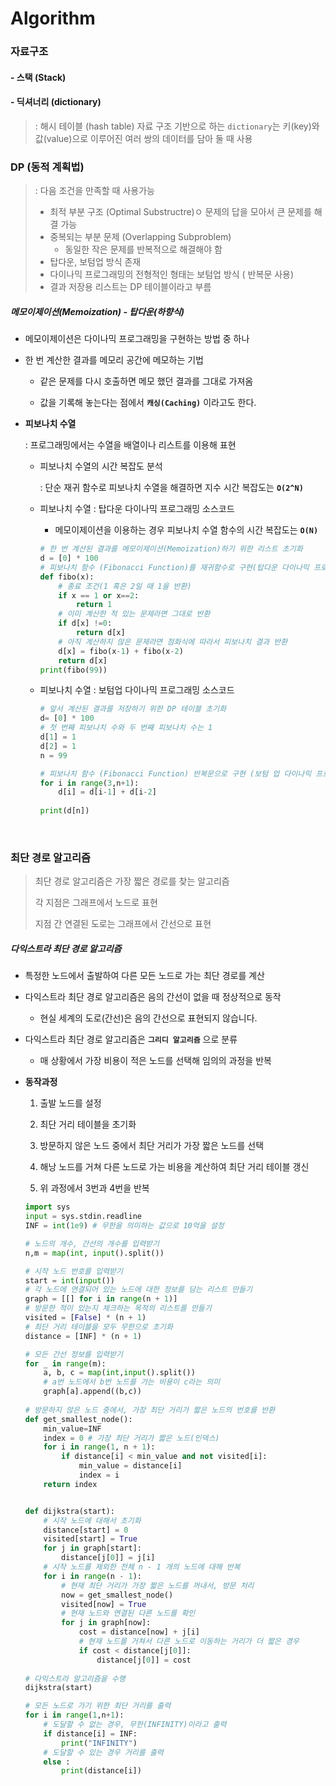 # Algorithm





### 자료구조

#### 	- 스택 (Stack)



#### 	- 딕셔너리 (dictionary)

> : 해시 테이블 (hash table) 자료 구조 기반으로 하는 `dictionary`는 키(key)와 값(value)으로 이루어진 여러 쌍의 데이터를 담아 둘 때 사용



### **DP (동적 계획법)**


> :  다음 조건을 만족할 때 사용가능
>
> - 최적 부분 구조 (Optimal Substructre)ㅇ 문제의 답을 모아서 큰 문제를 해결 가능
> - 중복되는 부분 문제 (Overlapping Subproblem)
>    - 동일한 작은 문제를 반복적으로 해결해야 함
> - 탑다운, 보텀업 방식 존재
> - 다이나믹 프로그래밍의 전형적인 형태는 보텀업 방식 ( 반복문 사용)
>  - 결과 저장용 리스트는 DP 테이블이라고 부름



##### 메모이제이션(Memoization) - 탑다운(하향식)

- 메모이제이션은 다이나믹 프로그래밍을 구현하는 방법 중 하나

- 한 번 계산한 결과를 메모리 공간에 메모하는 기법

  - 같은 문제를 다시 호출하면 메모 했던 결과를 그대로 가져옴

  - 값을 기록해 놓는다는 점에서 **`캐싱(Caching)`** 이라고도 한다.

    

- **피보나치 수열**

  : 프로그래밍에서는 수열을 배열이나 리스트를 이용해 표현

  

  - 피보나치 수열의 시간 복잡도 분석

    : 단순 재귀 함수로 피보나치 수열을 해결하면 지수 시간 복잡도는  **`O(2^N)`** 

    

  - 피보나치 수열 : 탑다운 다이나믹 프로그래밍 소스코드

     - 메모이제이션을 이용하는 경우 피보나치 수열 함수의 시간 복잡도는 **`O(N)`**

     ```python
     # 한 번 계산된 결과를 메모이제이션(Memoization)하기 위한 리스트 초기화
     d = [0] * 100
     # 피보나치 함수 (Fibonacci Function)를 재귀함수로 구현(탑다운 다이나믹 프로그래밍)
     def fibo(x):
         # 종료 조건(1 혹은 2일 때 1을 반환)
         if x == 1 or x==2:
             return 1
         # 이미 계산한 적 있는 문제라면 그대로 반환
         if d[x] !=0:
             return d[x]
         # 아직 계산하지 않은 문제라면 점화식에 따라서 피보나치 결과 반환
         d[x] = fibo(x-1) + fibo(x-2)
         return d[x]
     print(fibo(99))
     ```

     

  - 피보나치 수열 : 보텀업 다이나믹 프로그래밍 소스코드

     ```python
     # 앞서 계산된 결과를 저장하기 위한 DP 테이블 초기화
     d= [0] * 100
     # 첫 번째 피보나치 수와 두 번째 피보나치 수는 1
     d[1] = 1
     d[2] = 1
     n = 99
     
     # 피보나치 함수 (Fibonacci Function) 반복문으로 구현 (보텀 업 다이나믹 프로그래밍)
     for i in range(3,n+1):
         d[i] = d[i-1] + d[i-2]
         
     print(d[n])
     ```

     

   

​    

### 최단 경로 알고리즘

>최단 경로 알고리즘은 가장 짧은 경로를 찾는 알고리즘
>
>각 지점은 그래프에서 노드로 표현
>
>지점 간 연결된 도로는 그래프에서 간선으로 표현



##### 다익스트라 최단 경로 알고리즘

- 특정한 노드에서 출발하여 다른 모든 노드로 가는 최단 경로를 계산

- 다익스트라 최단 경로 알고리즘은 음의 간선이 없을 때 정상적으로 동작

  - 현실 세계의 도로(간선)은 음의 간선으로 표현되지 않습니다.

- 다익스트라 최단 경로 알고리즘은 **`그리디 알고리즘`** 으로 분류

  - 매 상황에서 가장 비용이 적은 노드를 선택해 임의의 과정을 반복

- **동작과정**

  1. 출발 노드를 설정

  2. 최단 거리 테이블을 초기화

  3. 방문하지 않은 노드 중에서 최단 거리가 가장 짧은 노드를 선택

  4. 해낭 노드를 거쳐 다른 노드로 가는 비용을 계산하여 최단 거리 테이블 갱신

  5. 위 과정에서 3번과 4번을 반복

     

  ```python
  import sys
  input = sys.stdin.readline
  INF = int(1e9) # 무한을 의미하는 값으로 10억을 설정
  
  # 노드의 개수, 간선의 개수를 입력받기
  n,m = map(int, input().split())
  
  # 시작 노드 번호를 입력받기
  start = int(input())
  # 각 노드에 연결되어 있는 노드에 대한 정보를 담는 리스트 만들기
  graph = [[] for i in range(n + 1)]
  # 방문한 적이 있는지 체크하는 목적의 리스트를 만들기
  visited = [False] * (n + 1)
  # 최단 거리 테이블을 모두 무한으로 초기화
  distance = [INF] * (n + 1)
  
  # 모든 간선 정보를 입력받기
  for _ in range(m):
      a, b, c = map(int,input().split())
      # a번 노드에서 b번 노드를 가는 비용이 c라는 의미
      graph[a].append((b,c))
      
  # 방문하지 않은 노드 중에서, 가장 최단 거리가 짧은 노드의 번호를 반환
  def get_smallest_node():
      min_value=INF
      index = 0 # 가장 최단 거리가 짧은 노드(인덱스)
      for i in range(1, n + 1):
          if distance[i] < min_value and not visited[i]:
              min_value = distance[i]
              index = i            
      return index
  
  
  def dijkstra(start):
      # 시작 노드에 대해서 초기화
      distance[start] = 0
      visited[start] = True
      for j in graph[start]:
          distance[j[0]] = j[i]
      # 시작 노드를 제외한 전체 n - 1 개의 노드에 대해 반복
      for i in range(n - 1):
          # 현재 최단 거리가 가장 짧은 노드를 꺼내서, 방문 처리
          now = get_smallest_node()
          visited[now] = True
          # 현재 노드와 연결된 다른 노드를 확인
          for j in graph[now]:
              cost = distance[now] + j[i]
              # 현재 노드를 거쳐서 다른 노드로 이동하는 거리가 더 짧은 경우
              if cost < distance[j[0]]:
                  distance[j[0]] = cost
                  
  # 다익스트라 알고리즘을 수행
  dijkstra(start)
  
  # 모든 노드로 가기 위한 최단 거리를 출력
  for i in range(1,n+1):
      # 도달할 수 없는 경우, 무한(INFINITY)이라고 출력
      if distance[i] = INF:
          print("INFINITY")
      # 도달할 수 있는 경우 거리를 출력
      else :
          print(distance[i])
  
  ```

  




